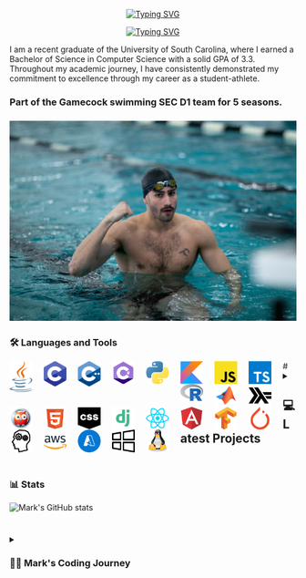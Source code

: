<div align="center">
  <p>
    <a href="https://git.io/typing-svg"><img src="https://readme-typing-svg.demolab.com?font=Fira+Code&size=30&pause=1000&color=F70C0E&center=true&repeat=false&random=false&width=435&lines=Mark+Shperkin" alt="Typing SVG" /></a>
  </p>
  
  <p>
<a href="https://git.io/typing-svg"><img src="https://readme-typing-svg.demolab.com?font=Fira+Code&pause=1000&color=F70000&center=true&random=false&width=435&lines=Student-Athlete;Computer+Science;Passionate+developer+from+Israel" alt="Typing SVG" /></a>
  </p>
</div>

I am a recent graduate of the University of South Carolina, where I earned a Bachelor of Science in Computer Science with a solid GPA of 3.3. Throughout my academic journey, I have consistently demonstrated my commitment to excellence through my career as a student-athlete.

<h3>Part of the Gamecock swimming SEC D1 team for 5 seasons.<h3>

<div id="header" align="center">
<img src="swimming.jpg" width="900"/>
</div>

### :hammer_and_wrench: Languages and Tools

<img align="left" alt="Java" width="40px" style="padding-right:20px;" src="/icons/java-programming-language-icon.svg"/>
<img align="left" alt="C" width="40px" style="padding-right:20px;" src="/icons/c-program-icon.svg" />
<img align="left" alt="C++" width="40px" style="padding-right:20px;" src="/icons/c-plus-plus-programming-language-icon.svg" />
<img align="left" alt="C#" width="40px" style="padding-right:20px;" src="/icons/c-sharp-programming-language-icon.svg" />
<img align="left" alt="Python" width="40px" style="padding-right:20px;" src="/icons/python-programming-language-icon.svg" />
<img align="left" alt="Kotlin" width="40px" style="padding-right:20px;" src="/icons/kotlin-programming-language-icon.svg" />
<img align="left" alt="JavaScript" width="40px" style="padding-right:20px;" src="/icons/javascript-programming-language-icon.svg" />
<img align="left" alt="TypeScript" width="40px" style="padding-right:20px;" src="/icons/typescript-programming-language-icon.svg" />
<img align="left" alt="R" width="40px" style="padding-right:20px;" src="/icons/r-programming-language-icon.svg" />
<img align="left" alt="MATLAB" width="40px" style="padding-right:20px;" src="/icons/matlab-svgrepo-com.svg" />
<img align="left" alt="Haskell" width="40px" style="padding-right:20px;" src="/icons/haskell-svgrepo-com.svg" />
<img align="left" alt="Prolog" width="40px" style="padding-right:20px;" src="/icons/prolog-svgrepo-com (1).svg" />
<img align="left" alt="HTML" width="40px" style="padding-right:20px;" src="/icons/html-5-svgrepo-com.svg" />
<img align="left" alt="CSS" width="40px" style="padding-right:20px;" src="/icons/css-svgrepo-com.svg" />
<img align="left" alt="Django" width="40px" style="padding-right:20px;" src="/icons/django-svgrepo-com.svg" />
<img align="left" alt="React" width="40px" style="padding-right:20px;" src="/icons//react-svgrepo-com.svg" />
<img align="left" alt="Angular" width="40px" style="padding-right:20px;" src="/icons/angular-icon-svgrepo-com.svg" />
<img align="left" alt="TensorFlow" width="40px" style="padding-right:20px;" src="/icons/tensorflow-svgrepo-com.svg" />
<img align="left" alt="PyTorch" width="40px" style="padding-right:20px;" src="/icons/pytorch-svgrepo-com.svg" />
<img align="left" alt="NLP" width="40px" style="padding-right:20px;" src="/icons/nlp-neurolinguistic-programation-svgrepo-com.svg" />
<img align="left" alt="AWS" width="40px" style="padding-right:20px;" src="/icons/aws-svgrepo-com.svg" />
<img align="left" alt="Azure" width="40px" style="padding-right:20px;" src="/icons/azure-v2-svgrepo-com.svg" />
<img align="left" alt="Windows" width="40px" style="padding-right:20px;" src="/icons/windows-svgrepo-com.svg" />
<img align="left" alt="Linux" width="40px" style="padding-right:20px;" src="/icons/linux-tux-svgrepo-com.svg" />
#

<!-- BEGIN PROJECTS-CARDS -->

<details> 
  <summary><h2></>💻 Latest Projects</h2></summary>

  <h3>Connect Four AI Agent</h3>
  <p align="left">
    AI agent that plays the Connect Four game using a minimax algorithm with alpha-beta pruning.
  </p>
  <p align="left">
    <a href="https://github.com/markshperkin/Game-AI">View Project</a>
  </p>
  
#

  <h3>Backgammon AI Agent</h3>
  <p align="left">
    Rule-based chatbot integrated with an AI agent that plays backgammon using the MinMax search method.
  </p>
  <p align="left">
    <em>This project is still in progress.</em>
  </p>
  <p align="left">
    <a href="https://github.com/markshperkin/CSCE580-MarkShperkin-repo">View Project</a>
  </p>

#

  <h3>Android Applications</h3>
  <ul>
    <li>
      <strong><a href="https://github.com/markshperkin/location">Location:</a></strong> Mobile application designed to retrieve user location and display it on a Google Map interface using Google Maps API key.
    </li>
    <li>
      <strong><a href="https://github.com/markshperkin/CameraXApp">CameraXApp:</a></strong> Mobile application enabling users to capture photos and videos, with additional photo editing capabilities.
    </li>
    <li>
      <strong><a href="https://github.com/markshperkin/MiniPaint">MiniPaint:</a></strong> Mobile application allowing users to express creativity through drawing, equipped with diverse drawing tools.
    </li>
    <li>
      <strong><a href="https://github.com/markshperkin/Sensor-Game-Application">Sensor-Game-Application:</a></strong> Mobile application offering users an engaging gaming experience utilizing the device's built-in sensors.
    </li>
  </ul>

#

  <a href="https://github.com/markshperkin?tab=repositories"><img alt="All Repositories" title="All Repositories" src="https://custom-icon-badges.demolab.com/badge/-Click%20Here%20For%20All%20My%20Repos-1F222E?style=for-the-badge&logoColor=white&logo=repo"/></a>
</details>

<!-- END PROJECTS-CARDS -->




#

### 📊 Stats

![Mark's GitHub stats](https://github-readme-stats.vercel.app/api?username=markshperkin&show_icons=true&theme=gruvbox)

<!-- ![GitHub Streak](https://streak-stats.demolab.com?user=ForrestKnight&theme=gruvbox&border_radius=4.5) -->

#

<details>
 <summary><h3>👨‍💻 Mark's Coding Journey</h3></summary>
<h2>Blossoming Passion and the Thrill of the Challenge:</h2>

My passion for coding blossomed at the University of South Carolina, where I was constantly challenged and inspired by a supportive community. One of the most rewarding aspects of my coding journey has been the immense satisfaction that comes from solving coding problems. It is about cracking a complex puzzle or finally reaching the summit after a challenging climb. The initial frustration of grappling with a problem, followed by the "aha!" moment when the solution clicks into place, is a uniquely exhilarating experience.

<h2>Fueled by Accomplishment:</h2>

This sense of accomplishment fuels my motivation to tackle even more intricate challenges. It's a continuous learning process, where every solved problem opens the door to new possibilities and ignites a desire to explore further. The joy of problem-solving is what truly fuels my passion for coding and propels me forward on this exciting journey.

<h2>Embracing the Real World:</h2>

Graduation marks a transition from the structured learning environment to the dynamic world of professional development. While the curriculum and specific problem sets may change, the thrill of problem-solving and the satisfaction it brings remain constant. I'm eager to test my skills in real-world scenarios, tackling complex problems that impact businesses and communities. The prospect of collaborating with experienced developers and contributing solutions that address tangible challenges is incredibly exciting. I'm confident that the foundation I built at USC, coupled with the continuous learning spirit fostered by the coding community, will equip me to navigate these new challenges and experience the profound satisfaction that comes with making a real-world impact through code.

  

